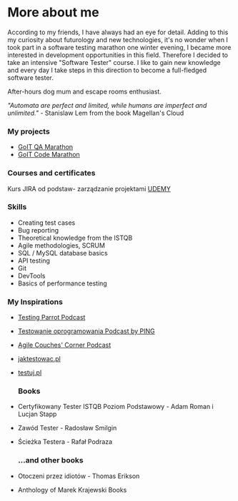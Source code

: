# More about me

According to my friends, I have always had an eye for detail. Adding to this my curiosity about futurology and new technologies, it's no wonder when I took part in a software testing marathon one winter evening, I became more interested in development opportunities in this field. Therefore I decided to take an intensive "Software Tester" course.  I like to gain new knowledge and every day I take steps in this direction to become a full-fledged software tester.

After-hours dog mum and escape rooms enthusiast.

_"Automata are perfect and limited, while humans are imperfect and unlimited."_   -  Stanislaw Lem from the book Magellan's Cloud

### My projects
- [GoIT QA Marathon](https://github.com/KozarJoanna/my-projects/tree/main/GoIT%20QA%20Marathon)
- [GoIT Code Marathon](https://github.com/KozarJoanna/my-projects/tree/main/GoIT%20Code%20Marathon)

### Courses and certificates
Kurs JIRA od podstaw- zarządzanie projektami [UDEMY](https://www.udemy.com/certificate/UC-b638b7cf-b5c0-4629-9cfa-38fcae7a687b/)
### Skills 
- Creating test cases 
- Bug reporting 
- Theoretical knowledge from the ISTQB 
- Agile methodologies, SCRUM
- SQL / MySQL database basics 
- API testing 
- Git 
- DevTools 
- Basics of performance testing

### My Inspirations
- [Testing Parrot Podcast](https://open.spotify.com/show/7Hdtp7cilHZ1DGnqwhWLOz)
- [Testowanie oprogramowania Podcast by PING](https://open.spotify.com/show/7jqDWVuJ7YSX4ep1a5tMMd?si=eeaa6ca9baca4b86)
- [Agile Couches' Corner Podcast](https://open.spotify.com/show/2jlYwMiw7W13pQ3ricLEaE?si=a017f1acb20b49c2)
- [jaktestowac.pl](https://www.youtube.com/@jaktestowac) 
- [testuj.pl](https://www.youtube.com/@testujplcommunity) 

  ### Books 
- Certyfikowany Tester ISTQB Poziom Podstawowy - Adam Roman i Lucjan Stapp 
- Zawód Tester - Radosław Smilgin 
- Ścieżka Testera - Rafał Podraza
  
  ### ...and other books 
- Otoczeni przez idiotów - Thomas Erikson
- Anthology of Marek Krajewski Books
